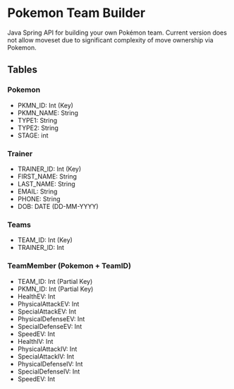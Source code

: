 # Pokemon Team Builder

Java Spring API for building your own Pokémon team. Current version does
not allow moveset due to significant complexity of move ownership via Pokemon.

## Tables
### Pokemon
- PKMN_ID: Int (Key)
- PKMN_NAME: String
- TYPE1: String
- TYPE2: String
- STAGE: int

### Trainer
- TRAINER_ID: Int (Key)
- FIRST_NAME: String
- LAST_NAME: String
- EMAIL: String
- PHONE: String
- DOB: DATE (DD-MM-YYYY)

### Teams
- TEAM_ID: Int (Key)
- TRAINER_ID: Int

### TeamMember (Pokemon + TeamID)
- TEAM_ID: Int (Partial Key)
- PKMN_ID: Int (Partial Key)
- HealthEV: Int
- PhysicalAttackEV: Int
- SpecialAttackEV: Int
- PhysicalDefenseEV: Int
- SpecialDefenseEV: Int
- SpeedEV: Int
- HealthIV: Int
- PhysicalAttackIV: Int
- SpecialAttackIV: Int
- PhysicalDefenseIV: Int
- SpecialDefenseIV: Int
- SpeedEV: Int
